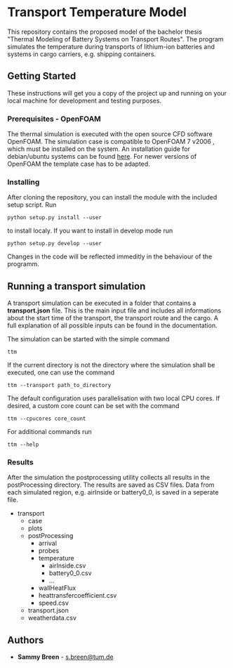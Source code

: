# Transport Temperature Model

This repository contains the proposed model of the bachelor thesis "Thermal Modeling of Battery Systems on Transport Routes".  The program simulates the temperature during transports of lithium-ion batteries and systems in cargo carriers, e.g. shipping containers.

## Getting Started

These instructions will get you a copy of the project up and running on your local machine for development and testing purposes.
### Prerequisites - OpenFOAM

The thermal simulation is executed with the open source CFD software OpenFOAM. The simulation case is compatible to OpenFOAM 7 v2006 , which must be installed on the system. An installation guide for debian/ubuntu systems can be found [here](https://develop.openfoam.com/Development/openfoam/-/wikis/precompiled/debian). For newer versions of OpenFOAM the template case has to be adapted.

### Installing
After cloning the repository, you can install the module with the included setup script. Run
```
python setup.py install --user
```
to install localy. 
If you want to install in develop mode run
```
python setup.py develop --user
```
Changes in the code will be reflected immeditly in the behaviour of the programm.

## Running a transport simulation

A transport simulation can be executed in a folder that contains a **transport.json** file. This is the main input file and includes all informations about the start time of the transport, the transport route and the cargo. A full explanation of all possible inputs can be found in the documentation.

The simulation can be started with the simple command
```
ttm
```
If the current directory is not the directory where the simulation shall be executed, one can use the command
```
ttm --transport path_to_directory
```
The default configuration uses parallelisation with two local CPU cores. If desired, a custom core count can be set with the command
```
ttm --cpucores core_count
```
For additional commands run 
```
ttm --help
```

### Results

After the simulation the postprocessing utility collects all results in the postProcessing directory. The results are saved as CSV files. Data from each simulated region, e.g. airInside or battery0_0, is saved in a seperate file. 

 * transport
	 * case
	 *  plots
	 * postProcessing
		 * arrival
		 * probes
		 * temperature
			 * airInside.csv
			 * battery0_0.csv
			 * ...
		 * wallHeatFlux
		 * heattransfercoefficient.csv
		 * speed.csv
	 * transport.json
	 * weatherdata.csv

## Authors

* **Sammy Breen** - s.breen@tum.de